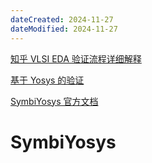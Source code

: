 ```yaml
---
dateCreated: 2024-11-27
dateModified: 2024-11-27
---
```

<a href="https://www.zhihu.com/column/c_1388477069718949888">知乎 VLSI EDA 验证流程详细解释</a>

<a href=" https://yikezhou.github.io/zlog/post/intro-to-formal-verification-with-yosys/">基于 Yosys 的验证</a>

<a href="https://symbiyosys.readthedocs.io/en/latest/">SymbiYosys 官方文档</a>


# SymbiYosys

